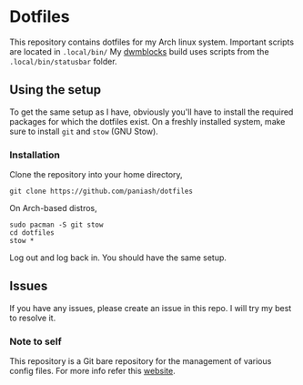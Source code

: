 # Dotfiles
This repository contains dotfiles for my Arch linux system. Important scripts are located in `.local/bin/`
My [dwmblocks](https://github.com/paniash/dwmblocks) build uses scripts from the `.local/bin/statusbar` folder.

## Using the setup
To get the same setup as I have, obviously you'll have to install the required packages for which the dotfiles exist. On a freshly installed system, make sure to install `git` and `stow` (GNU Stow).

### Installation
Clone the repository into your home directory,
```
git clone https://github.com/paniash/dotfiles
```

On Arch-based distros,
```
sudo pacman -S git stow
cd dotfiles
stow *
```

Log out and log back in. You should have the same setup.

## Issues
If you have any issues, please create an issue in this repo. I will try my best to resolve it. 

### Note to self
This repository is a Git bare repository for the management of various config files. For more info refer this [website](https://www.atlassian.com/git/tutorials/dotfiles).
